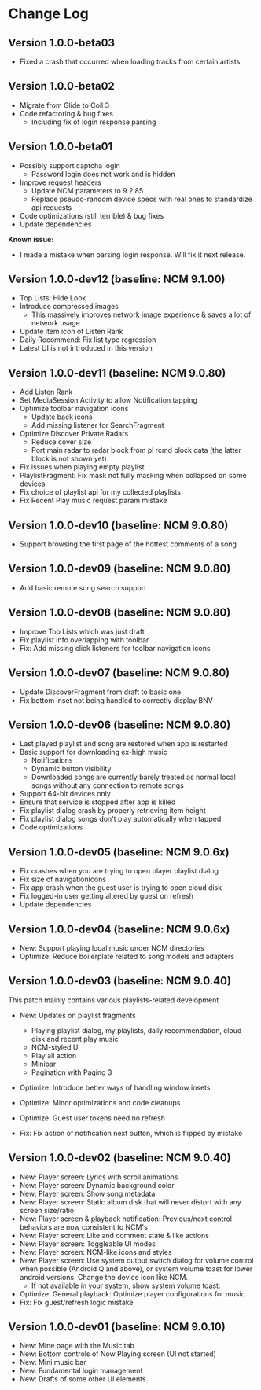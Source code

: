 Change Log
==========

## Version 1.0.0-beta03

- Fixed a crash that occurred when loading tracks from certain artists.

## Version 1.0.0-beta02

- Migrate from Glide to Coil 3
- Code refactoring & bug fixes
  - Including fix of login response parsing

## Version 1.0.0-beta01

- Possibly support captcha login
  - Password login does not work and is hidden
- Improve request headers
  - Update NCM parameters to 9.2.85
  - Replace pseudo-random device specs with real ones to standardize api requests
- Code optimizations (still terrible) & bug fixes
- Update dependencies

**Known issue:**

- I made a mistake when parsing login response. Will fix it next release.


## Version 1.0.0-dev12 (baseline: NCM 9.1.00)

- Top Lists: Hide Look
- Introduce compressed images
  - This massively improves network image experience & saves a lot of network usage
- Update item icon of Listen Rank
- Daily Recommend: Fix list type regression
- Latest UI is not introduced in this version

## Version 1.0.0-dev11 (baseline: NCM 9.0.80)

- Add Listen Rank
- Set MediaSession Activity to allow Notification tapping
- Optimize toolbar navigation icons
  - Update back icons
  - Add missing listener for SearchFragment
- Optimize Discover Private Radars
  - Reduce cover size
  - Port main radar to radar block from pl rcmd block data (the latter block is not shown yet)
- Fix issues when playing empty playlist
- PlaylistFragment: Fix mask not fully masking when collapsed on some devices
- Fix choice of playlist api for my collected playlists
- Fix Recent Play music request param mistake

## Version 1.0.0-dev10 (baseline: NCM 9.0.80)

- Support browsing the first page of the hottest comments of a song

## Version 1.0.0-dev09 (baseline: NCM 9.0.80)

- Add basic remote song search support

## Version 1.0.0-dev08 (baseline: NCM 9.0.80)

- Improve Top Lists which was just draft
- Fix playlist info overlapping with toolbar
- Fix: Add missing click listeners for toolbar navigation icons

## Version 1.0.0-dev07 (baseline: NCM 9.0.80)

- Update DiscoverFragment from draft to basic one
- Fix bottom inset not being handled to correctly display BNV

## Version 1.0.0-dev06 (baseline: NCM 9.0.80)

- Last played playlist and song are restored when app is restarted
- Basic support for downloading ex-high music
  - Notifications
  - Dynamic button visibility
  - Downloaded songs are currently barely treated as normal local songs without any connection to remote songs
- Support 64-bit devices only
- Ensure that service is stopped after app is killed
- Fix playlist dialog crash by properly retrieving item height
- Fix playlist dialog songs don't play automatically when tapped
- Code optimizations

## Version 1.0.0-dev05 (baseline: NCM 9.0.6x)

- Fix crashes when you are trying to open player playlist dialog
- Fix size of navigationIcons
- Fix app crash when the guest user is trying to open cloud disk
- Fix logged-in user getting altered by guest on refresh
- Update dependencies

## Version 1.0.0-dev04 (baseline: NCM 9.0.6x)

- New: Support playing local music under NCM directories
- Optimize: Reduce boilerplate related to song models and adapters

## Version 1.0.0-dev03 (baseline: NCM 9.0.40)

This patch mainly contains various playlists-related development

- New: Updates on playlist fragments
  - Playing playlist dialog, my playlists, daily recommendation, cloud disk and recent play music
  - NCM-styled UI
  - Play all action
  - Minibar
  - Pagination with Paging 3

- Optimize: Introduce better ways of handling window insets
- Optimize: Minor optimizations and code cleanups
- Optimize: Guest user tokens need no refresh
- Fix: Fix action of notification next button, which is flipped by mistake

## Version 1.0.0-dev02 (baseline: NCM 9.0.40)

- New: Player screen: Lyrics with scroll animations
- New: Player screen: Dynamic background color
- New: Player screen: Show song metadata
- New: Player screen: Static album disk that will never distort with any screen size/ratio
- New: Player screen & playback notification: Previous/next control behaviors are now consistent to NCM's
- New: Player screen: Like and comment state & like actions
- New: Player screen: Toggleable UI modes
- New: Player screen: NCM-like icons and styles
- New: Player screen: Use system output switch dialog for volume control when possible (Android Q and above), or system volume toast for lower android versions. Change the device icon like NCM.
  - If not available in your system, show system volume toast.
- Optimize: General playback: Optimize player configurations for music
- Fix: Fix guest/refresh logic mistake

## Version 1.0.0-dev01 (baseline: NCM 9.0.10)

 * New: Mine page with the Music tab
 * New: Bottom controls of Now Playing screen (UI not started)
 * New: Mini music bar
 * New: Fundamental login management 
 * New: Drafts of some other UI elements
